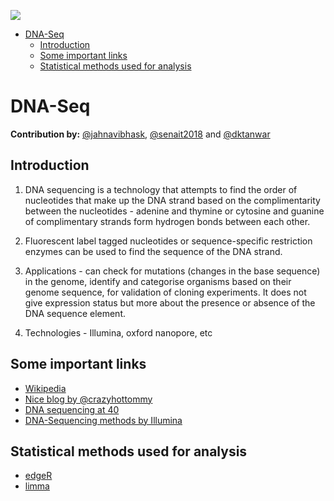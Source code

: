 <a href="https://zenhub.com"><img src="https://raw.githubusercontent.com/ZenHubIO/support/master/zenhub-badge.png"></a>
<!-- START doctoc generated TOC please keep comment here to allow auto update -->
<!-- DON'T EDIT THIS SECTION, INSTEAD RE-RUN doctoc TO UPDATE -->


- [DNA-Seq](#dna-seq)
  - [Introduction](#introduction)
  - [Some important links](#some-important-links)
  - [Statistical methods used for analysis](#statistical-methods-used-for-analysis)

<!-- END doctoc generated TOC please keep comment here to allow auto update -->

# DNA-Seq

**Contribution by:** [@jahnavibhask](https://github.com/jahnavibhask), [@senait2018](https://github.com/senait2018) and [@dktanwar](https://github.com/dktanwar)

## Introduction

1. DNA sequencing is a technology that attempts to find the order of nucleotides that make up the DNA strand based on the complimentarity between the nucleotides - adenine and thymine or cytosine and guanine of complimentary strands form hydrogen bonds between each other.

2. Fluorescent label tagged nucleotides or sequence-specific restriction enzymes can be used to find the sequence of the DNA strand.

3. Applications - can check for mutations (changes in the base sequence) in the genome, identify and categorise organisms based on their genome sequence, for validation of cloning experiments. It does not give expression status but more about the presence or absence of the DNA sequence element.

4. Technologies - Illumina, oxford nanopore, etc


## Some important links

- [Wikipedia](https://en.wikipedia.org/wiki/DNA_sequencing)
- [Nice blog by @crazyhottommy](https://github.com/crazyhottommy/DNA-seq-analysis)
- [DNA sequencing at 40](https://www.nature.com/articles/nature24286)
- [DNA-Sequencing methods by Illumina](https://www.illumina.com/content/dam/illumina-marketing/documents/products/research_reviews/dna-sequencing-methods-review-web.pdf)


## Statistical methods used for analysis

- [edgeR](http://bioconductor.org/packages/release/bioc/html/edgeR.html)
- [limma](https://bioconductor.org/packages/release/bioc/html/limma.html)
